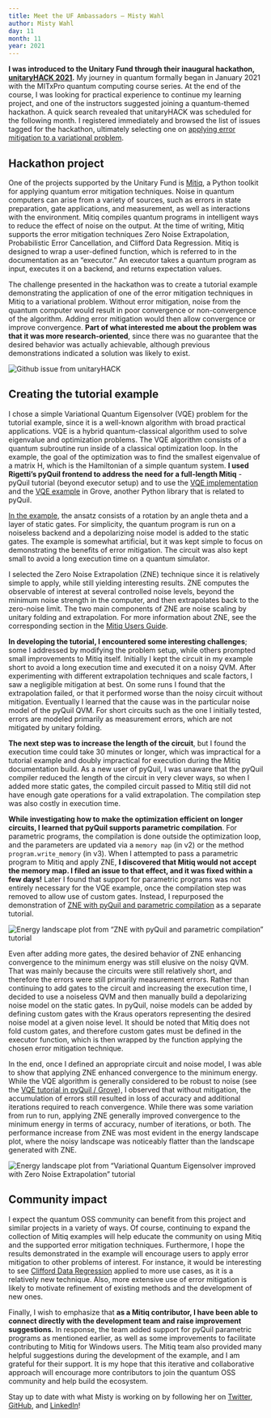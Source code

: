```yaml
---
title: Meet the UF Ambassadors – Misty Wahl
author: Misty Wahl
day: 11
month: 11
year: 2021
---
```


**I was introduced to the Unitary Fund through their inaugural hackathon, [unitaryHACK 2021](https://unitaryfund.github.io/unitaryhack/index.html).** My journey in quantum formally began in January 2021 with the MITxPro quantum computing course series. At the end of the course, I was looking for practical experience to continue my learning project, and one of the instructors suggested joining a quantum-themed hackathon. A quick search revealed that unitaryHACK was scheduled for the following month. I registered immediately and browsed the list of issues tagged for the hackathon, ultimately selecting one on [applying error mitigation to a variational problem](https://github.com/unitaryfund/mitiq/issues/529).

## Hackathon project

One of the projects supported by the Unitary Fund is [Mitiq](https://mitiq.readthedocs.io/en/stable/readme.html), a Python toolkit for applying quantum error mitigation techniques. Noise in quantum computers can arise from a variety of sources, such as errors in state preparation, gate applications, and measurement, as well as interactions with the environment. Mitiq compiles quantum programs in intelligent ways to reduce the effect of noise on the output. At the time of writing, Mitiq supports the error mitigation techniques Zero Noise Extrapolation, Probabilistic Error Cancellation, and Clifford Data Regression. Mitiq is designed to wrap a user-defined function, which is referred to in the documentation as an “executor.” An executor takes a quantum program as input, executes it on a backend, and returns expectation values.

The challenge presented in the hackathon was to create a tutorial example demonstrating the application of one of the error mitigation techniques in Mitiq to a variational problem. Without error mitigation, noise from the quantum computer would result in poor convergence or non-convergence of the algorithm. Adding error mitigation would then allow convergence or improve convergence. **Part of what interested me about the problem was that it was more research-oriented**, since there was no guarantee that the desired behavior was actually achievable, although previous demonstrations indicated a solution was likely to exist.

![Github issue from unitaryHACK](/images/ambassador_wahl_intro_card.png "Github issue from unitaryHACK")

## Creating the tutorial example

I chose a simple Variational Quantum Eigensolver (VQE) problem for the tutorial example, since it is a well-known algorithm with broad practical applications. VQE is a hybrid quantum-classical algorithm used to solve eigenvalue and optimization problems. The VQE algorithm consists of a quantum subroutine run inside of a classical optimization loop. In the example, the goal of the optimization was to find the smallest eigenvalue of a matrix H, which is the Hamiltonian of a simple quantum system. **I used Rigetti’s pyQuil frontend to address the need for a full-length Mitiq** - pyQuil tutorial (beyond executor setup) and to use the [VQE implementation](https://github.com/rigetti/grove/tree/master/grove/pyvqe) and the [VQE example](https://grove-docs.readthedocs.io/en/latest/vqe.html) in Grove, another Python library that is related to pyQuil.

[In the example](https://mitiq.readthedocs.io/en/stable/examples/vqe-pyquil-demo.html), the ansatz consists of a rotation by an angle theta and a layer of static gates. For simplicity, the quantum program is run on a noiseless backend and a depolarizing noise model is added to the static gates. The example is somewhat artificial, but it was kept simple to focus on demonstrating the benefits of error mitigation. The circuit was also kept small to avoid a long execution time on a quantum simulator.

 I selected the Zero Noise Extrapolation (ZNE) technique since it is relatively simple to apply, while still yielding interesting results.  ZNE computes the observable of interest at several controlled noise levels, beyond the minimum noise strength in the computer, and then extrapolates back to the zero-noise limit. The two main components of ZNE are noise scaling by unitary folding and extrapolation. For more information about ZNE, see the corresponding section in the [Mitiq Users Guide](https://mitiq.readthedocs.io/en/stable/guide/guide.html).

**In developing the tutorial, I encountered some interesting challenges**; some I addressed by modifying the problem setup, while others prompted small improvements to Mitiq itself. Initially I kept the circuit in my example short to avoid a long execution time and executed it on a noisy QVM. After experimenting with different extrapolation techniques and scale factors, I saw a negligible mitigation at best. On some runs I found that the extrapolation failed, or that it performed worse than the noisy circuit without mitigation. Eventually I learned that the cause was in the particular noise model of the pyQuil QVM. For short circuits such as the one I initially tested, errors are modeled primarily as measurement errors, which are not mitigated by unitary folding.

**The next step was to increase the length of the circuit**, but I found the execution time could take 30 minutes or longer, which was impractical for a tutorial example and doubly impractical for execution during the Mitiq documentation build. As a new user of pyQuil, I was unaware that the pyQuil compiler reduced the length of the circuit in very clever ways, so when I added more static gates, the compiled circuit passed to Mitiq still did not have enough gate operations for a valid extrapolation. The compilation step was also costly in execution time.

**While investigating how to make the optimization efficient on longer circuits, I learned that pyQuil supports parametric compilation**. For parametric programs, the compilation is done outside the optimization loop, and the parameters are updated via a `memory map` (in v2) or the method `program.write_memory` (in v3). When I attempted to pass a parametric program to Mitiq and apply ZNE, **I discovered that Mitiq would not accept the memory map. I filed an issue to that effect, and it was fixed within a few days!** Later I found that support for parametric programs was not entirely necessary for the VQE example, once the compilation step was removed to allow use of custom gates. Instead, I repurposed the demonstration of [ZNE with pyQuil and parametric compilation](https://mitiq.readthedocs.io/en/stable/examples/pyquil_demo.html) as a separate tutorial.

![Energy landscape plot from “ZNE with pyQuil and parametric compilation” tutorial](/images/ambassador_wahl_intro_pyquil.png "Energy landscape plot from “ZNE with pyQuil and parametric compilation” tutorial")

Even after adding more gates, the desired behavior of ZNE enhancing convergence to the minimum energy was still elusive on the noisy QVM. That was mainly because the circuits were still relatively short, and therefore the errors were still primarily measurement errors. Rather than continuing to add gates to the circuit and increasing the execution time, I decided to use a noiseless QVM and then manually build a depolarizing noise model on the static gates. In pyQuil, noise models can be added by defining custom gates with the Kraus operators representing the desired noise model at a given noise level. It should be noted that Mitiq does not fold custom gates, and therefore custom gates must be defined in the executor function, which is then wrapped by the function applying the chosen error mitigation technique.

In the end, once I defined an appropriate circuit and noise model, I was able to show that applying ZNE enhanced convergence to the minimum energy. While the VQE algorithm is generally considered to be robust to noise (see the [VQE tutorial in pyQuil / Grove](https://grove-docs.readthedocs.io/en/latest/vqe.html)), I observed that without mitigation, the accumulation of errors still resulted in loss of accuracy and additional iterations required to reach convergence. While there was some variation from run to run, applying ZNE generally improved convergence to the minimum energy in terms of accuracy, number of iterations, or both. The performance increase from ZNE was most evident in the energy landscape plot, where the noisy landscape was noticeably flatter than the landscape generated with ZNE.

![Energy landscape plot from “Variational Quantum Eigensolver improved with Zero Noise Extrapolation” tutorial](/images/ambassador_wahl_intro_landscape.png "Energy landscape plot from “Variational Quantum Eigensolver improved with Zero Noise Extrapolation” tutorial")

## Community impact

I expect the quantum OSS community can benefit from this project and similar projects in a variety of ways. Of course, continuing to expand the collection of Mitiq examples will help educate the community on using Mitiq and the supported error mitigation techniques. Furthermore, I hope the results demonstrated in the example will encourage users to apply error mitigation to other problems of interest. For instance, it would be interesting to see [Clifford Data Regression](https://mitiq.readthedocs.io/en/stable/examples/cdr_api.html) applied to more use cases, as it is a relatively new technique. Also, more extensive use of error mitigation is likely to motivate refinement of existing methods and the development of new ones.

Finally, I wish to emphasize that **as a Mitiq contributor, I have been able to connect directly with the development team and raise improvement suggestions.** In response, the team added support for pyQuil parametric programs as mentioned earlier, as well as some improvements to facilitate contributing to Mitiq for Windows users. The Mitiq team also provided many helpful suggestions during the development of the example, and I am grateful for their support. It is my hope that this iterative and collaborative approach will encourage more contributors to join the quantum OSS community and help build the ecosystem.

<p class="leading-block"> Stay up to date with what Misty is working on by following her on <a href="https://twitter.com/mistyawahl" target="_blank">Twitter</a>, <a href="https://github.com/Misty-W" target="_blank">GitHub</a>, and <a href="https://www.linkedin.com/in/misty-wahl" target="_blank">LinkedIn</a>!</p>